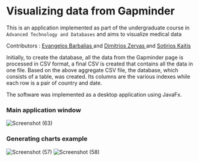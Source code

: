 # Visualizing data from Gapminder

This is an application implemented as part of the undergraduate course in `Advanced Technology and Databases` and aims to visualize medical data

Contributors : 
<a href="https://github.com/vaggelisbarb">
    Evangelos Barbalias
</a> and <a href="https://github.com/dimitriszrv">
    Dimitrios Zervas
</a> and <a href="https://github.com/sotirisks">
    Sotirios Kaitis
</a>


Initially, to create the database, all the data from the Gapminder page is processed in CSV format, a final CSV is created that contains all the data in one file. Based on the above aggregate CSV file, the database, which consists of a table, was created. Its columns are the various indexes while each row is a pair of country and date.

The software was implemented as a desktop application using JavaFx.

### Main application window
![Screenshot (63)](https://user-images.githubusercontent.com/17185057/119829496-96bd7700-befb-11eb-8479-9a357ae2ee5b.png)


### Generating charts example
![Screenshot (57)](https://user-images.githubusercontent.com/17185057/119829594-b0f75500-befb-11eb-81e3-4275fbd0f3f5.png)
![Screenshot (58)](https://user-images.githubusercontent.com/17185057/119829606-b2c11880-befb-11eb-9664-7cdca34bf718.png)

